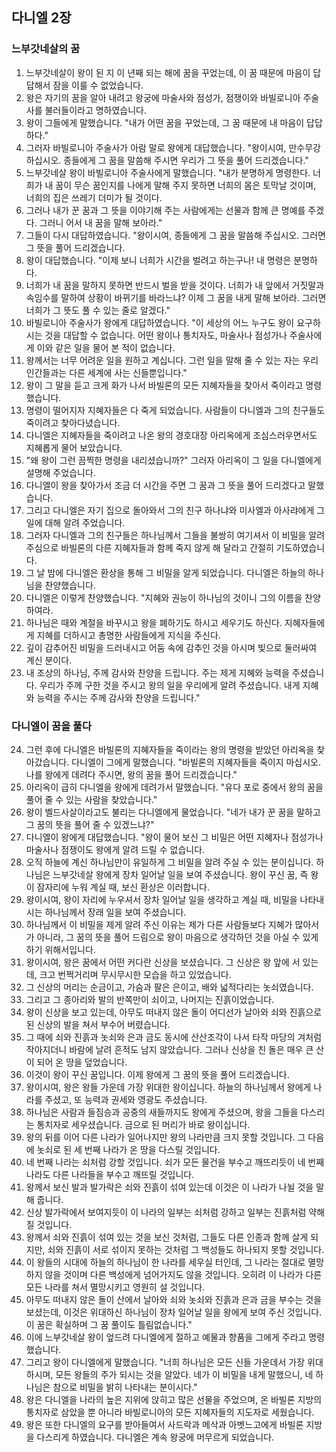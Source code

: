 ## 다니엘 2장

### 느부갓네살의 꿈
1. 느부갓네살이 왕이 된 지 이 년째 되는 해에 꿈을 꾸었는데, 이 꿈 때문에 마음이 답답해서 잠을 이룰 수 없었습니다.
2. 왕은 자기의 꿈을 알아 내려고 왕궁에 마술사와 점성가, 점쟁이와 바빌로니아 주술사를 불러들이라고 명하였습니다.
3. 왕이 그들에게 말했습니다. "내가 어떤 꿈을 꾸었는데, 그 꿈 때문에 내 마음이 답답하다."
4. 그러자 바빌로니아 주술사가 아람 말로 왕에게 대답했습니다. "왕이시여, 만수무강하십시오. 종들에게 그 꿈을 말씀해 주시면 우리가 그 뜻을 풀어 드리겠습니다."
5. 느부갓네살 왕이 바빌로니아 주술사에게 말했습니다. "내가 분명하게 명령한다. 너희가 내 꿈이 무슨 꿈인지를 나에게 말해 주지 못하면 너희의 몸은 토막날 것이며, 너희의 집은 쓰레기 더미가 될 것이다.
6. 그러나 내가 꾼 꿈과 그 뜻을 이야기해 주는 사람에게는 선물과 함께 큰 명예를 주겠다. 그러니 어서 내 꿈을 말해 보아라."
7. 그들이 다시 대답하였습니다. "왕이시여, 종들에게 그 꿈을 말씀해 주십시오. 그러면 그 뜻을 풀어 드리겠습니다.
8. 왕이 대답했습니다. "이제 보니 너희가 시간을 벌려고 하는구나! 내 명령은 분명하다.
9. 너희가 내 꿈을 말하지 못하면 반드시 벌을 받을 것이다. 너희가 내 앞에서 거짓말과 속임수를 말하여 상황이 바뀌기를 바라느냐? 이제 그 꿈을 내게 말해 보아라. 그러면 너희가 그 뜻도 풀 수 있는 줄로 알겠다."
10. 바빌로니아 주술사가 왕에게 대답하였습니다. "이 세상의 어느 누구도 왕이 요구하시는 것을 대답할 수 없습니다. 어떤 왕이나 통치자도, 마술사나 점성가나 주술사에게 이와 같은 일을 물어 본 적이 없습니다.
11. 왕께서는 너무 어려운 일을 원하고 계십니다. 그런 일을 말해 줄 수 있는 자는 우리 인간들과는 다른 세계에 사는 신들뿐입니다."
12. 왕이 그 말을 듣고 크게 화가 나서 바빌론의 모든 지혜자들을 찾아서 죽이라고 명령했습니다.
13. 명령이 떨어지자 지혜자들은 다 죽게 되었습니다. 사람들이 다니엘과 그의 친구들도 죽이려고 찾아다녔습니다.
14. 다니엘은 지혜자들을 죽이려고 나온 왕의 경호대장 아리옥에게 조심스러우면서도 지혜롭게 물어 보았습니다.
15. "왜 왕이 그런 끔찍한 명령을 내리셨습니까?" 그러자 아리옥이 그 일을 다니엘에게 설명해 주었습니다.
16. 다니엘이 왕을 찾아가서 조금 더 시간을 주면 그 꿈과 그 뜻을 풀어 드리겠다고 말했습니다.
17. 그리고 다니엘은 자기 집으로 돌아와서 그의 친구 하나냐와 미사엘과 아사랴에게 그 일에 대해 알려 주었습니다.
18. 그러자 다니엘과 그의 친구들은 하나님께서 그들을 불쌍히 여기셔서 이 비밀을 알려 주심으로 바빌론의 다른 지혜자들과 함께 죽지 않게 해 달라고 간절히 기도하였습니다.
19. 그 날 밤에 다니엘은 환상을 통해 그 비밀을 알게 되었습니다. 다니엘은 하늘의 하나님을 찬양했습니다.
20. 다니엘은 이렇게 찬양했습니다. "지혜와 권능이 하나님의 것이니 그의 이름을 찬양하여라.
21. 하나님은 때와 계절을 바꾸시고 왕을 폐하기도 하시고 세우기도 하신다. 지혜자들에게 지혜를 더하시고 총명한 사람들에게 지식을 주신다.
22. 깊이 감추어진 비밀을 드러내시고 어둠 속에 감추인 것을 아시며 빛으로 둘러싸여 계신 분이다.
23. 내 조상의 하나님, 주께 감사와 찬양을 드립니다. 주는 제게 지혜와 능력을 주셨습니다. 우리가 주께 구한 것을 주시고 왕의 일을 우리에게 알려 주셨습니다. 내게 지혜와 능력을 주시는 주께 감사와 찬양을 드립니다."
### 다니엘이 꿈을 풀다
24. 그런 후에 다니엘은 바빌론의 지혜자들을 죽이라는 왕의 명령을 받았던 아리옥을 찾아갔습니다. 다니엘이 그에게 말했습니다. "바빌론의 지혜자들을 죽이지 마십시오. 나를 왕에게 데려다 주시면, 왕의 꿈을 풀어 드리겠습니다."
25. 아리옥이 급히 다니엘을 왕에게 데려가서 말했습니다. "유다 포로 중에서 왕의 꿈을 풀어 줄 수 있는 사람을 찾았습니다."
26. 왕이 벨드사살이라고도 불리는 다니엘에게 물었습니다. "네가 내가 꾼 꿈을 말하고 그 꿈의 뜻을 풀어 줄 수 있겠느냐?"
27. 다니엘이 왕에게 대답했습니다. "왕이 물어 보신 그 비밀은 어떤 지혜자나 점성가나 마술사나 점쟁이도 왕에게 알려 드릴 수 없습니다.
28. 오직 하늘에 계신 하나님만이 유일하게 그 비밀을 알려 주실 수 있는 분이십니다. 하나님은 느부갓네살 왕에게 장차 일어날 일을 보여 주셨습니다. 왕이 꾸신 꿈, 즉 왕이 잠자리에 누워 계실 때, 보신 환상은 이러합니다.
29. 왕이시여, 왕이 자리에 누우셔서 장차 일어날 일을 생각하고 계실 때, 비밀을 나타내시는 하나님께서 장래 일을 보여 주셨습니다.
30. 하나님께서 이 비밀을 제게 알려 주신 이유는 제가 다른 사람들보다 지혜가 많아서가 아니라, 그 꿈의 뜻을 풀어 드림으로 왕이 마음으로 생각하던 것을 아실 수 있게 하기 위해서입니다.
31. 왕이시여, 왕은 꿈에서 어떤 커다란 신상을 보셨습니다. 그 신상은 왕 앞에 서 있는데, 크고 번쩍거리며 무시무시한 모습을 하고 있었습니다.
32. 그 신상의 머리는 순금이고, 가슴과 팔은 은이고, 배와 넓적다리는 놋쇠였습니다.
33. 그리고 그 종아리와 발의 반쪽만이 쇠이고, 나머지는 진흙이었습니다.
34. 왕이 신상을 보고 있는데, 아무도 떠내지 않은 돌이 어디선가 날아와 쇠와 진흙으로 된 신상의 발을 쳐서 부수어 버렸습니다.
35. 그 때에 쇠와 진흙과 놋쇠와 은과 금도 동시에 산산조각이 나서 타작 마당의 겨처럼 작아지더니 바람에 날려 흔적도 남지 않았습니다. 그러나 신상을 친 돌은 매우 큰 산이 되어 온 땅을 덮었습니다.
36. 이것이 왕이 꾸신 꿈입니다. 이제 왕에게 그 꿈의 뜻을 풀어 드리겠습니다.
37. 왕이시여, 왕은 왕들 가운데 가장 위대한 왕이십니다. 하늘의 하나님께서 왕에게 나라를 주셨고, 또 능력과 권세와 영광도 주셨습니다.
38. 하나님은 사람과 들짐승과 공중의 새들까지도 왕에게 주셨으며, 왕을 그들을 다스리는 통치자로 세우셨습니다. 금으로 된 머리가 바로 왕이십니다.
39. 왕의 뒤를 이어 다른 나라가 일어나지만 왕의 나라만큼 크지 못할 것입니다. 그 다음에 놋쇠로 된 세 번째 나라가 온 땅을 다스릴 것입니다.
40. 네 번째 나라는 쇠처럼 강할 것입니다. 쇠가 모든 물건을 부수고 깨뜨리듯이 네 번째 나라도 다른 나라들을 부수고 깨뜨릴 것입니다.
41. 왕께서 보신 발과 발가락은 쇠와 진흙이 섞여 있는데 이것은 이 나라가 나뉠 것을 말해 줍니다.
42. 신상 발가락에서 보여지듯이 이 나라의 일부는 쇠처럼 강하고 일부는 진흙처럼 약해질 것입니다.
43. 왕께서 쇠와 진흙이 섞여 있는 것을 보신 것처럼, 그들도 다른 인종과 함께 살게 되지만, 쇠와 진흙이 서로 섞이지 못하는 것처럼 그 백성들도 하나되지 못할 것입니다.
44. 이 왕들의 시대에 하늘의 하나님이 한 나라를 세우실 터인데, 그 나라는 절대로 멸망하지 않을 것이며 다른 백성에게 넘어가지도 않을 것입니다. 오히려 이 나라가 다른 모든 나라를 쳐서 멸망시키고 영원히 설 것입니다.
45. 아무도 떠내지 않은 돌이 산에서 날아와 쇠와 놋쇠와 진흙과 은과 금을 부수는 것을 보셨는데, 이것은 위대하신 하나님이 장차 일어날 일을 왕에게 보여 주신 것입니다. 이 꿈은 확실하며 그 꿈 풀이도 틀림없습니다."
46. 이에 느부갓네살 왕이 엎드려 다니엘에게 절하고 예물과 향품을 그에게 주라고 명령했습니다.
47. 그리고 왕이 다니엘에게 말했습니다. "너희 하나님은 모든 신들 가운데서 가장 위대하시며, 모든 왕들의 주가 되시는 것을 알았다. 네가 이 비밀을 내게 말했으니, 네 하나님은 참으로 비밀을 밝히 나타내는 분이시다."
48. 왕은 다니엘을 나라의 높은 지위에 앉히고 많은 선물을 주었으며, 온 바빌론 지방의 통치자로 삼았을 뿐 아니라 바빌로니아의 모든 지혜자들의 지도자로 세웠습니다.
49. 왕은 또한 다니엘의 요구를 받아들여서 사드락과 메삭과 아벳느고에게 바빌론 지방을 다스리게 하였습니다. 다니엘은 계속 왕궁에 머무르게 되었습니다.